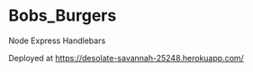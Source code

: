 # Bobs_Burgers

 Node Express Handlebars
 
 Deployed at https://desolate-savannah-25248.herokuapp.com/
